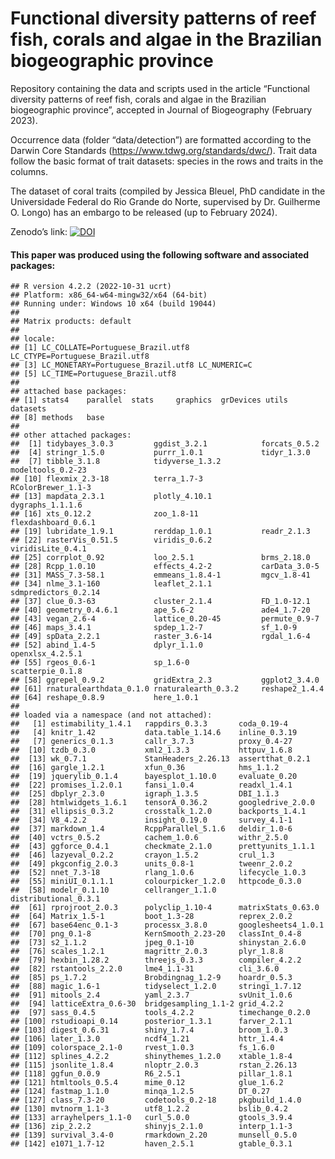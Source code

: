 Functional diversity patterns of reef fish, corals and algae in the
Brazilian biogeographic province
================

<!-- README.md is generated from README.Rmd. Please edit that file -->
<!-- badges: start -->
<!-- badges: end -->

Repository containing the data and scripts used in the article
“Functional diversity patterns of reef fish, corals and algae in the
Brazilian biogeographic province”, accepted in Journal of Biogeography
(February 2023).

Occurrence data (folder “data/detection”) are formatted according to the
Darwin Core Standards (<https://www.tdwg.org/standards/dwc/>). Trait
data follow the basic format of trait datasets: species in the rows and
traits in the columns.

The dataset of coral traits (compiled by Jessica Bleuel, PhD candidate
in the Universidade Federal do Rio Grande do Norte, supervised by
Dr. Guilherme O. Longo) has an embargo to be released (up to February
2024).

Zenodo’s link:
[![DOI](https://zenodo.org/badge/289125423.svg)](https://zenodo.org/badge/latestdoi/289125423)

<!-- badges: start -->
<!-- badges: end -->

#### This paper was produced using the following software and associated packages:

    ## R version 4.2.2 (2022-10-31 ucrt)
    ## Platform: x86_64-w64-mingw32/x64 (64-bit)
    ## Running under: Windows 10 x64 (build 19044)
    ## 
    ## Matrix products: default
    ## 
    ## locale:
    ## [1] LC_COLLATE=Portuguese_Brazil.utf8  LC_CTYPE=Portuguese_Brazil.utf8   
    ## [3] LC_MONETARY=Portuguese_Brazil.utf8 LC_NUMERIC=C                      
    ## [5] LC_TIME=Portuguese_Brazil.utf8    
    ## 
    ## attached base packages:
    ## [1] stats4    parallel  stats     graphics  grDevices utils     datasets 
    ## [8] methods   base     
    ## 
    ## other attached packages:
    ##  [1] tidybayes_3.0.3         ggdist_3.2.1            forcats_0.5.2          
    ##  [4] stringr_1.5.0           purrr_1.0.1             tidyr_1.3.0            
    ##  [7] tibble_3.1.8            tidyverse_1.3.2         modeltools_0.2-23      
    ## [10] flexmix_2.3-18          terra_1.7-3             RColorBrewer_1.1-3     
    ## [13] mapdata_2.3.1           plotly_4.10.1           dygraphs_1.1.1.6       
    ## [16] xts_0.12.2              zoo_1.8-11              flexdashboard_0.6.1    
    ## [19] lubridate_1.9.1         rerddap_1.0.1           readr_2.1.3            
    ## [22] rasterVis_0.51.5        viridis_0.6.2           viridisLite_0.4.1      
    ## [25] corrplot_0.92           loo_2.5.1               brms_2.18.0            
    ## [28] Rcpp_1.0.10             effects_4.2-2           carData_3.0-5          
    ## [31] MASS_7.3-58.1           emmeans_1.8.4-1         mgcv_1.8-41            
    ## [34] nlme_3.1-160            leaflet_2.1.1           sdmpredictors_0.2.14   
    ## [37] clue_0.3-63             cluster_2.1.4           FD_1.0-12.1            
    ## [40] geometry_0.4.6.1        ape_5.6-2               ade4_1.7-20            
    ## [43] vegan_2.6-4             lattice_0.20-45         permute_0.9-7          
    ## [46] maps_3.4.1              spdep_1.2-7             sf_1.0-9               
    ## [49] spData_2.2.1            raster_3.6-14           rgdal_1.6-4            
    ## [52] abind_1.4-5             dplyr_1.1.0             openxlsx_4.2.5.1       
    ## [55] rgeos_0.6-1             sp_1.6-0                scatterpie_0.1.8       
    ## [58] ggrepel_0.9.2           gridExtra_2.3           ggplot2_3.4.0          
    ## [61] rnaturalearthdata_0.1.0 rnaturalearth_0.3.2     reshape2_1.4.4         
    ## [64] reshape_0.8.9           here_1.0.1             
    ## 
    ## loaded via a namespace (and not attached):
    ##   [1] estimability_1.4.1   rappdirs_0.3.3       coda_0.19-4         
    ##   [4] knitr_1.42           data.table_1.14.6    inline_0.3.19       
    ##   [7] generics_0.1.3       callr_3.7.3          proxy_0.4-27        
    ##  [10] tzdb_0.3.0           xml2_1.3.3           httpuv_1.6.8        
    ##  [13] wk_0.7.1             StanHeaders_2.26.13  assertthat_0.2.1    
    ##  [16] gargle_1.2.1         xfun_0.36            hms_1.1.2           
    ##  [19] jquerylib_0.1.4      bayesplot_1.10.0     evaluate_0.20       
    ##  [22] promises_1.2.0.1     fansi_1.0.4          readxl_1.4.1        
    ##  [25] dbplyr_2.3.0         igraph_1.3.5         DBI_1.1.3           
    ##  [28] htmlwidgets_1.6.1    tensorA_0.36.2       googledrive_2.0.0   
    ##  [31] ellipsis_0.3.2       crosstalk_1.2.0      backports_1.4.1     
    ##  [34] V8_4.2.2             insight_0.19.0       survey_4.1-1        
    ##  [37] markdown_1.4         RcppParallel_5.1.6   deldir_1.0-6        
    ##  [40] vctrs_0.5.2          cachem_1.0.6         withr_2.5.0         
    ##  [43] ggforce_0.4.1        checkmate_2.1.0      prettyunits_1.1.1   
    ##  [46] lazyeval_0.2.2       crayon_1.5.2         crul_1.3            
    ##  [49] pkgconfig_2.0.3      units_0.8-1          tweenr_2.0.2        
    ##  [52] nnet_7.3-18          rlang_1.0.6          lifecycle_1.0.3     
    ##  [55] miniUI_0.1.1.1       colourpicker_1.2.0   httpcode_0.3.0      
    ##  [58] modelr_0.1.10        cellranger_1.1.0     distributional_0.3.1
    ##  [61] rprojroot_2.0.3      polyclip_1.10-4      matrixStats_0.63.0  
    ##  [64] Matrix_1.5-1         boot_1.3-28          reprex_2.0.2        
    ##  [67] base64enc_0.1-3      processx_3.8.0       googlesheets4_1.0.1 
    ##  [70] png_0.1-8            KernSmooth_2.23-20   classInt_0.4-8      
    ##  [73] s2_1.1.2             jpeg_0.1-10          shinystan_2.6.0     
    ##  [76] scales_1.2.1         magrittr_2.0.3       plyr_1.8.8          
    ##  [79] hexbin_1.28.2        threejs_0.3.3        compiler_4.2.2      
    ##  [82] rstantools_2.2.0     lme4_1.1-31          cli_3.6.0           
    ##  [85] ps_1.7.2             Brobdingnag_1.2-9    hoardr_0.5.3        
    ##  [88] magic_1.6-1          tidyselect_1.2.0     stringi_1.7.12      
    ##  [91] mitools_2.4          yaml_2.3.7           svUnit_1.0.6        
    ##  [94] latticeExtra_0.6-30  bridgesampling_1.1-2 grid_4.2.2          
    ##  [97] sass_0.4.5           tools_4.2.2          timechange_0.2.0    
    ## [100] rstudioapi_0.14      posterior_1.3.1      farver_2.1.1        
    ## [103] digest_0.6.31        shiny_1.7.4          broom_1.0.3         
    ## [106] later_1.3.0          ncdf4_1.21           httr_1.4.4          
    ## [109] colorspace_2.1-0     rvest_1.0.3          fs_1.6.0            
    ## [112] splines_4.2.2        shinythemes_1.2.0    xtable_1.8-4        
    ## [115] jsonlite_1.8.4       nloptr_2.0.3         rstan_2.26.13       
    ## [118] ggfun_0.0.9          R6_2.5.1             pillar_1.8.1        
    ## [121] htmltools_0.5.4      mime_0.12            glue_1.6.2          
    ## [124] fastmap_1.1.0        minqa_1.2.5          DT_0.27             
    ## [127] class_7.3-20         codetools_0.2-18     pkgbuild_1.4.0      
    ## [130] mvtnorm_1.1-3        utf8_1.2.2           bslib_0.4.2         
    ## [133] arrayhelpers_1.1-0   curl_5.0.0           gtools_3.9.4        
    ## [136] zip_2.2.2            shinyjs_2.1.0        interp_1.1-3        
    ## [139] survival_3.4-0       rmarkdown_2.20       munsell_0.5.0       
    ## [142] e1071_1.7-12         haven_2.5.1          gtable_0.3.1
